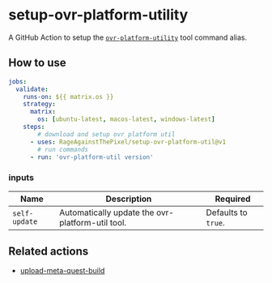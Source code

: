 # setup-ovr-platform-utility

A GitHub Action to setup the [`ovr-platform-utility`](https://developer.oculus.com/resources/publish-reference-platform-command-line-utility) tool command alias.

## How to use

```yaml
jobs:
  validate:
    runs-on: ${{ matrix.os }}
    strategy:
      matrix:
        os: [ubuntu-latest, macos-latest, windows-latest]
    steps:
        # download and setup ovr platform util
      - uses: RageAgainstThePixel/setup-ovr-platform-util@v1
        # run commands
      - run: 'ovr-platform-util version'
```

### inputs

| Name | Description | Required |
| ---- | ----------- | -------- |
| `self-update` | Automatically update the ovr-platform-util tool. | Defaults to `true`. |

## Related actions

- [upload-meta-quest-build](https://github.com/RageAgainstThePixel/upload-meta-quest-build)
